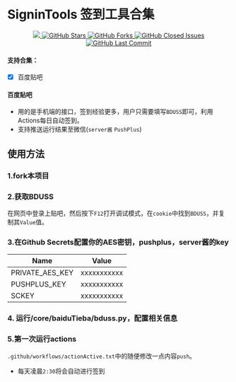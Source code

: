 # SigninTools 签到工具合集
<p align="center">
  <a href="https://hits.seeyoufarm.com">
     <img src="https://hits.seeyoufarm.com/api/count/incr/badge.svg?url=https%3A%2F%2Fgithub.com%2F397179459%2FSigninTools&count_bg=%2379C83D&title_bg=%23555555&icon=&icon_color=%23E7E7E7&title=hits&edge_flat=false"/>
  </a>
  <a href="https://github.com/397179459/SigninTools">
    <img src="https://img.shields.io/github/stars/397179459/SigninTools" alt="GitHub Stars">
  </a>
  <a href="https://github.com/397179459/SigninTools">
    <img src="https://img.shields.io/github/forks/397179459/SigninTools" alt="GitHub Forks">
  </a>
  <a href="https://github.com/397179459/SigninTools/issues">
    <img src="https://img.shields.io/github/issues-closed-raw/397179459/SigninTools" alt="GitHub Closed Issues">
  </a>
  <a href="https://github.com/397179459/SigninTools">
    <img src="https://img.shields.io/github/last-commit/397179459/SigninTools" alt="GitHub Last Commit">
  </a>
</p>

#### 支持合集：
- [x] 百度贴吧 

#### 百度贴吧
- 用的是手机端的接口，签到经验更多，用户只需要填写`BDUSS`即可，利用Actions每日自动签到。
- 支持推送运行结果至微信(`server酱` `PushPlus`)

## 使用方法

### 1.fork本项目

### 2.获取BDUSS

在网页中登录上贴吧，然后按下`F12`打开调试模式，在`cookie`中找到`BDUSS`，并复制其`Value`值。

### 3.在Github Secrets配置你的AES密钥，pushplus，server酱的key

Name | Value
-|-
PRIVATE_AES_KEY | xxxxxxxxxxx
PUSHPLUS_KEY | xxxxxxxxxxx
SCKEY | xxxxxxxxxxx

### 4. 运行/core/baiduTieba/bduss.py，配置相关信息

### 5.第一次运行actions
`.github/workflows/actionActive.txt`中的随便修改一点内容`push`。

- 每天凌晨`2:30`将会自动进行签到